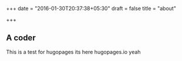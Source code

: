 +++
date = "2016-01-30T20:37:38+05:30"
draft = false
title = "about"

+++

## A coder

This is a test for hugopages
its here hugopages.io  yeah
